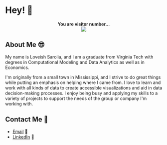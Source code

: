 # Hey! 👋
<p align="center">
  <b>You are visitor number...</b><br>
  <img src="https://profile-counter.glitch.me/loveishsarolia/count.svg"/>
</p>

## About Me :sunglasses:
My name is Loveish Sarolia, and I am a graduate from Virginia Tech with degrees in Computational Modeling and Data Analytics as well as in Economics.

I'm originally from a small town in Mississippi, and I strive to do great things while putting an emphasis on helping where I came from. I love to learn and work with all kinds of data to create accessible visualizations and aid in data decision-making processes. I enjoy being busy and applying my skills to a variety of projects to support the needs of the group or company I'm working with.

## Contact Me :iphone:
- [Email](mailto:loveishsarolia@gmail.com) :email:
- [LinkedIn](https://www.linkedin.com/in/loveishsarolia/) :briefcase:
<!-- 
- [Website](loveishsarolia.com) :computer: 
-->

<!--
**LoveishSarolia/LoveishSarolia** is a ✨ _special_ ✨ repository because its `README.md` (this file) appears on your GitHub profile.

Here are some ideas to get you started:

- 🔭 I’m currently working on ...
- 🌱 I’m currently learning ...
- 👯 I’m looking to collaborate on ...
- 🤔 I’m looking for help with ...
- 💬 Ask me about ...
- 📫 How to reach me: ...
- 😄 Pronouns: ... He/him/his
- ⚡ Fun fact: ...
-->
